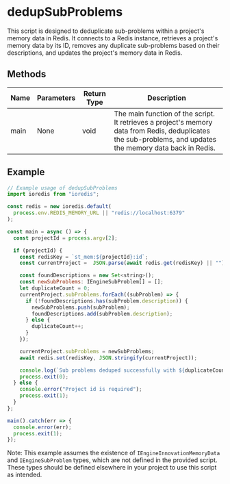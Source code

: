 # dedupSubProblems

This script is designed to deduplicate sub-problems within a project's memory data in Redis. It connects to a Redis instance, retrieves a project's memory data by its ID, removes any duplicate sub-problems based on their descriptions, and updates the project's memory data in Redis.

## Methods

| Name   | Parameters | Return Type | Description |
|--------|------------|-------------|-------------|
| main   | None       | void        | The main function of the script. It retrieves a project's memory data from Redis, deduplicates the sub-problems, and updates the memory data back in Redis. |

## Example

```javascript
// Example usage of dedupSubProblems
import ioredis from "ioredis";

const redis = new ioredis.default(
  process.env.REDIS_MEMORY_URL || "redis://localhost:6379"
);

const main = async () => {
  const projectId = process.argv[2];

  if (projectId) {
    const redisKey = `st_mem:${projectId}:id`;
    const currentProject =  JSON.parse(await redis.get(redisKey) || "") as IEngineInnovationMemoryData;

    const foundDescriptions = new Set<string>();
    const newSubProblems: IEngineSubProblem[] = [];
    let duplicateCount = 0;
    currentProject.subProblems.forEach((subProblem) => {
      if (!foundDescriptions.has(subProblem.description)) {
        newSubProblems.push(subProblem);
        foundDescriptions.add(subProblem.description);
      } else {
        duplicateCount++;
      }
    });

    currentProject.subProblems = newSubProblems;
    await redis.set(redisKey, JSON.stringify(currentProject));

    console.log(`Sub problems deduped successfully with ${duplicateCount} duplicates removed`);
    process.exit(0);
  } else {
    console.error("Project id is required");
    process.exit(1);
  }
};

main().catch(err => {
  console.error(err);
  process.exit(1);
});
```

Note: This example assumes the existence of `IEngineInnovationMemoryData` and `IEngineSubProblem` types, which are not defined in the provided script. These types should be defined elsewhere in your project to use this script as intended.
